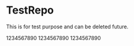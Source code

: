 # TestRepo
This is for test purpose and can be deleted future.





1234567890
1234567890
1234567890
